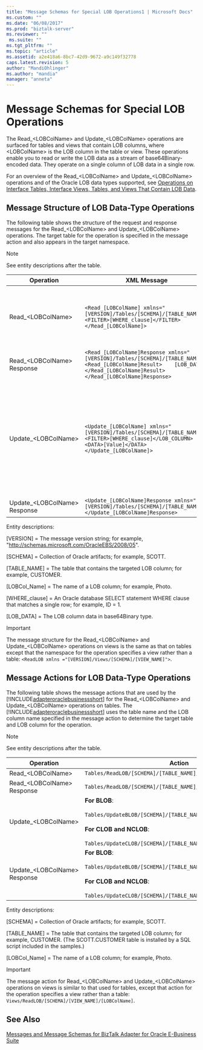 ```yaml
---
title: "Message Schemas for Special LOB Operations1 | Microsoft Docs"
ms.custom: ""
ms.date: "06/08/2017"
ms.prod: "biztalk-server"
ms.reviewer: ""
 ms.suite: ""
ms.tgt_pltfrm: ""
ms.topic: "article"
ms.assetid: a2e418a6-8bc7-42d9-9672-a9c149f32778
caps.latest.revision: 5
author: "MandiOhlinger"
ms.author: "mandia"
manager: "anneta"
---
```

# Message Schemas for Special LOB Operations
The Read_\<LOBColName> and Update_\<LOBColName> operations are surfaced for tables and views that contain LOB columns, where \<LOBColName> is the LOB column in the table or view. These operations enable you to read or write the LOB data as a stream of base64Binary-encoded data. They operate on a single column of LOB data in a single row.  
  
 For an overview of the Read_\<LOBColName> and Update_\<LOBColName> operations and of the Oracle LOB data types supported, see [Operations on Interface Tables, Interface Views, Tables, and Views That Contain LOB Data](../../adapters-and-accelerators/adapter-oracle-ebs/read-and-update-on-interface-tables-and-views-with-large-object-data-types.md).  
  
## Message Structure of LOB Data-Type Operations  
 The following table shows the structure of the request and response messages for the Read_\<LOBColName> and Update_\<LOBColName> operations. The target table for the operation is specified in the message action and also appears in the target namespace.  
  
> [!NOTE]
>  See entity descriptions after the table.  
  
|Operation|XML Message|Description|  
|---------------|-----------------|-----------------|  
|Read_\<LOBColName>|`<Read_[LOBColName] xmlns="[VERSION]/Tables/[SCHEMA]/[TABLE_NAME]">  <FILTER>[WHERE_clause]</FILTER></Read_[LOBColName]>`|The LOB data in the row that matches the where clause specified in the FILTER element is returned. The where clause should match only a single row. If there is more than one matching row, the [!INCLUDE[adapteroraclebusinessshort](../../includes/adapteroraclebusinessshort-md.md)] will throw an exception.|  
|Read_\<LOBColName> Response|`<Read_[LOBColName]Response xmlns="[VERSION]/Tables/[SCHEMA]/[TABLE_NAME]">  <Read_[LOBColName]Result>    [LOB_DATA]  </Read_[LOBColName]Result></Read_[LOBColName]Response>`|The LOB data is returned as a stream of base64Binary encoded data.|  
|Update_\<LOBColName>|`<Update_[LOBColName] xmlns="[VERSION]/Tables/[SCHEMA]/[TABLE_NAME]">  <FILTER>[WHERE_clause]</LOB_COLUMN>  <DATA>[Value]</DATA></Update_[LOBColName]>`|The LOB data in the row that matches the where clause specified in the FILTER element is updated with the data in the \<DATA> element. The where clause should match only a single row. If there is more than one matching row, the [!INCLUDE[adapteroraclebusinessshort](../../includes/adapteroraclebusinessshort-md.md)] throws an exception.<br /><br /> **Note** While updating BLOB columns, the \<DATA> element must always contain a base64 encoded value. For CLOB and NCLOB, the \<DATA> element can have string values.|  
|Update_\<LOBColName> Response|`<Update_[LOBColName]Response xmlns="[VERSION]/Tables/[SCHEMA]/[TABLE_NAME]"></Update_[LOBColName]Response>`|An empty response is returned.|  
  
 Entity descriptions:  
  
 [VERSION] = The message version string; for example, "http://schemas.microsoft.com/OracleEBS/2008/05".  
  
 [SCHEMA] = Collection of Oracle artifacts; for example, SCOTT.  
  
 [TABLE_NAME] = The table that contains the targeted LOB column; for example, CUSTOMER.  
  
 [LOBCol_Name] = The name of a LOB column; for example, Photo.  
  
 [WHERE_clause] = An Oracle database SELECT statement WHERE clause that matches a single row; for example, ID = 1.  
  
 [LOB_DATA] = The LOB column data in base64Binary type.  
  
> [!IMPORTANT]
>  The message structure for the Read_\<LOBColName> and Update_\<LOBColName> operations on views is the same as that on tables except that the namespace for the operation specifies a view rather than a table: `<ReadLOB xmlns ="[VERSION]/Views/[SCHEMA]/[VIEW_NAME]">`.  
  
## Message Actions for LOB Data-Type Operations  
 The following table shows the message actions that are used by the [!INCLUDE[adapteroraclebusinessshort](../../includes/adapteroraclebusinessshort-md.md)] for the Read_\<LOBColName> and Update_\<LOBColName> operations on tables. The [!INCLUDE[adapteroraclebusinessshort](../../includes/adapteroraclebusinessshort-md.md)] uses the table name and the LOB column name specified in the message action to determine the target table and LOB column for the operation.  
  
> [!NOTE]
>  See entity descriptions after the table.  
  
|Operation|Action|Example|  
|---------------|------------|-------------|  
|Read_\<LOBColName>|`Tables/ReadLOB/[SCHEMA]/[TABLE_NAME]/[LOBColName]`|`Tables/ReadLOB/SCOTT/CUSTOMER/Photo`|  
|Read_\<LOBColName> Response|`Tables/ReadLOB/[SCHEMA]/[TABLE_NAME]/[LOBColName]/response`|`Tables/ReadLOB/SCOTT/CUSTOMER/Photo/response`|  
|Update_\<LOBColName>|**For BLOB**:<br /><br /> `Tables/UpdateBLOB/[SCHEMA]/[TABLE_NAME]/[LOBColName]`<br /><br /> **For CLOB and NCLOB**:<br /><br /> `Tables/UpdateCLOB/[SCHEMA]/[TABLE_NAME]/[LOBColName]`|**For BLOB**:<br /><br /> `Tables/UpdateBLOB/SCOTT/CUSTOMER/Photo/`<br /><br /> **For CLOB and NCLOB**:<br /><br /> `Tables/UpdateCLOB/SCOTT/CUSTOMER/Photo1/`|  
|Update_\<LOBColName> Response|**For BLOB**:<br /><br /> `Tables/UpdateBLOB/[SCHEMA]/[TABLE_NAME]/[LOBColName]/response`<br /><br /> **For CLOB and NCLOB**:<br /><br /> `Tables/UpdateCLOB/[SCHEMA]/[TABLE_NAME]/[LOBColName]/response`|**For BLOB**:<br /><br /> `Tables/UpdateBLOB/SCOTT/CUSTOMER/Photo/response`<br /><br /> **For CLOB and NCLOB**:<br /><br /> `Tables/UpdateCLOB/SCOTT/CUSTOMER/Photo1/response`|  
  
 Entity descriptions:  
  
 [SCHEMA] = Collection of Oracle artifacts; for example, SCOTT.  
  
 [TABLE_NAME] = The table that contains the targeted LOB column; for example, CUSTOMER. (The SCOTT.CUSTOMER table is installed by a SQL script included in the samples.)  
  
 [LOBCol_Name] = The name of a LOB column; for example, Photo.  
  
> [!IMPORTANT]
>  The message action for Read_\<LOBColName> and Update_\<LOBColName> operations on views is similar to that used for tables, except that action for the operation specifies a view rather than a table: `Views/ReadLOB/[SCHEMA]/[VIEW_NAME]/[LOBColName]`.  
  
## See Also  
 [Messages and Message Schemas for BizTalk Adapter for Oracle E-Business Suite](../../adapters-and-accelerators/adapter-oracle-ebs/messages-and-message-schemas-for-biztalk-adapter-for-oracle-e-business-suite.md)